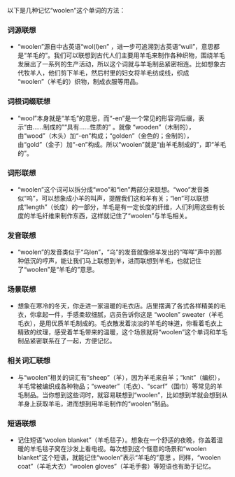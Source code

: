 以下是几种记忆“woolen”这个单词的方法：

### 词源联想
 - “woolen”源自中古英语“wol(l)en” ，进一步可追溯到古英语“wull”，意思都是“羊毛的”。我们可以联想到古代人们主要用羊毛来制作各种织物，围绕羊毛发展出了一系列的生产活动，所以这个词就与羊毛制品紧密相连。比如想象古代牧羊人，他们剪下羊毛，然后村里的妇女将羊毛纺成线，织成 “woolen”（羊毛的）织物，制成衣服等用品。

### 词根词缀联想
 - “wool”本身就是“羊毛”的意思，而“-en”是一个常见的形容词后缀，表示“由……制成的”“具有……性质的” 。就像 “wooden”（木制的），由“wood”（木头）加“-en”构成；“golden”（金色的；金制的），由“gold”（金子）加“-en”构成。所以“woolen”就是“由羊毛制成的”，即“羊毛的”。

### 词形联想
 - “woolen”这个词可以拆分成“woo”和“len”两部分来联想。“woo”发音类似“呜”，可以想象成小羊的叫声，提醒我们这和羊有关；“len”可以联想成“length”（长度）的一部分，羊毛是有一定长度的纤维，人们利用这些有长度的羊毛纤维来制作东西，这样就记住了“woolen”与羊毛相关。

### 发音联想
 - “woolen”的发音类似于“乌len”，“乌”的发音就像绵羊发出的“咩咩”声中的那种低沉的哼声，能让我们马上联想到羊，进而联想到羊毛，也就记住了“woolen”是“羊毛的”意思。

### 场景联想
 - 想象在寒冷的冬天，你走进一家温暖的毛衣店。店里摆满了各式各样精美的毛衣，你拿起一件，手感柔软细腻，店员告诉你这是 “woolen” sweater（羊毛毛衣），是用优质羊毛制成的。毛衣散发着淡淡的羊毛的味道，你看着毛衣上精致的纹理，感受着羊毛带来的温暖，这个场景就将“woolen”这个单词和羊毛制品紧密联系在了一起，方便记忆。

### 相关词汇联想
 - 与“woolen”相关的词汇有“sheep”（羊），因为羊毛来自羊；“knit”（编织），羊毛常被编织成各种物品；“sweater”（毛衣）、“scarf”（围巾）等常见的羊毛制品。当你想到这些词时，就容易联想到“woolen”，比如想到羊就会想到从羊身上获取羊毛，进而想到用羊毛制作的“woolen”制品。

### 短语联想
 - 记住短语“woolen blanket”（羊毛毯子）。想象在一个舒适的夜晚，你盖着温暖的羊毛毯子窝在沙发上看电视。每次想到这个惬意的场景和“woolen blanket”这个短语，就能记住“woolen”表示“羊毛的”意思 。同样，“woolen coat”（羊毛大衣）“woolen gloves”（羊毛手套）等短语也有助于记忆。 